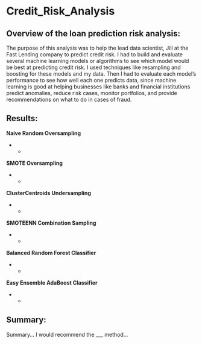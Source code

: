 # Credit_Risk_Analysis
## Overview of the loan prediction risk analysis:
The purpose of this analysis was to help the lead data scientist, Jill at the Fast Lending company to predict credit risk. I had to build and evaluate several machine learning models or algorithms to see which model would be best at predicting credit risk. I used techniques like resampling and boosting for these models and my data. Then I had to evaluate each model’s performance to see how well each one predicts data, since machine learning is good at helping businesses like banks and financial institutions predict anomalies, reduce risk cases, monitor portfolios, and provide recommendations on what to do in cases of fraud. 

## Results:

**Naive Random Oversampling**
- -

**SMOTE Oversampling**
- -

**ClusterCentroids Undersampling**
- -

**SMOTEENN Combination Sampling**
- -

**Balanced Random Forest Classifier**
- -

**Easy Ensemble AdaBoost Classifier**
- -


## Summary:
Summary… I would recommend the ___ method…
